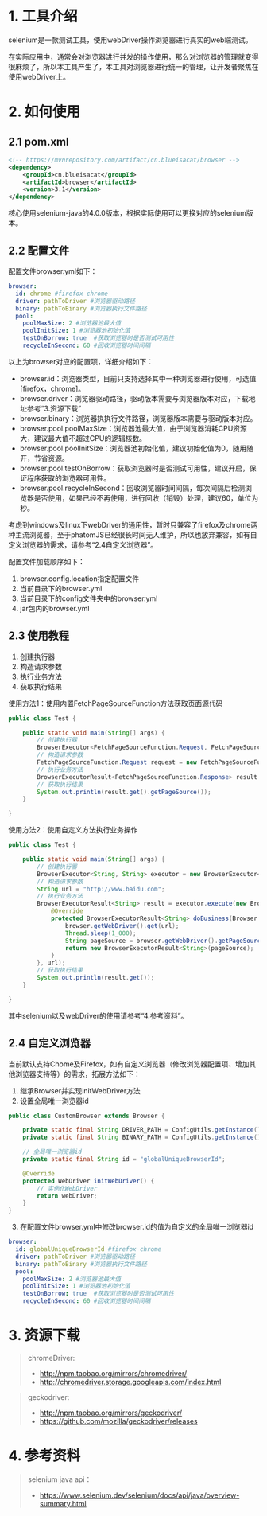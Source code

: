 # 1. 工具介绍

selenium是一款测试工具，使用webDriver操作浏览器进行真实的web端测试。

在实际应用中，通常会对浏览器进行并发的操作使用，那么对浏览器的管理就变得很麻烦了，所以本工具产生了，本工具对浏览器进行统一的管理，让开发者聚焦在使用webDriver上。

# 2. 如何使用

## 2.1 pom.xml

~~~xml
<!-- https://mvnrepository.com/artifact/cn.blueisacat/browser -->
<dependency>
    <groupId>cn.blueisacat</groupId>
    <artifactId>browser</artifactId>
    <version>3.1</version>
</dependency>

~~~

核心使用selenium-java的4.0.0版本，根据实际使用可以更换对应的selenium版本。

## 2.2 配置文件

配置文件browser.yml如下：

~~~yaml
browser:
  id: chrome #firefox chrome
  driver: pathToDriver #浏览器驱动路径
  binary: pathToBinary #浏览器执行文件路径
  pool:
    poolMaxSize: 2 #浏览器池最大值
    poolInitSize: 1 #浏览器池初始化值
    testOnBorrow: true  #获取浏览器时是否测试可用性
    recycleInSecond: 60 #回收浏览器时间间隔
~~~

以上为browser对应的配置项，详细介绍如下：

* browser.id：浏览器类型，目前只支持选择其中一种浏览器进行使用，可选值[firefox，chrome]。
* browser.driver：浏览器驱动路径，驱动版本需要与浏览器版本对应，下载地址参考“3.资源下载”
* browser.binary：浏览器执执行文件路径，浏览器版本需要与驱动版本对应。
* browser.pool.poolMaxSize：浏览器池最大值，由于浏览器消耗CPU资源大，建议最大值不超过CPU的逻辑核数。
* browser.pool.poolInitSize：浏览器池初始化值，建议初始化值为0，随用随开，节省资源。
* browser.pool.testOnBorrow：获取浏览器时是否测试可用性，建议开启，保证程序获取的浏览器可用性。
* browser.pool.recycleInSecond：回收浏览器时间间隔，每次间隔后检测浏览器是否使用，如果已经不再使用，进行回收（销毁）处理，建议60，单位为秒。

考虑到windows及linux下webDriver的通用性，暂时只兼容了firefox及chrome两种主流浏览器，至于phatomJS已经很长时间无人维护，所以也放弃兼容，如有自定义浏览器的需求，请参考“2.4自定义浏览器”。

配置文件加载顺序如下：

1. browser.config.location指定配置文件
2. 当前目录下的browser.yml
3. 当前目录下的config文件夹中的browser.yml
4. jar包内的browser.yml

## 2.3 使用教程

1. 创建执行器
2. 构造请求参数
3. 执行业务方法
4. 获取执行结果

使用方法1：使用内置FetchPageSourceFunction方法获取页面源代码

~~~java
public class Test {

    public static void main(String[] args) {
        // 创建执行器
        BrowserExecutor<FetchPageSourceFunction.Request, FetchPageSourceFunction.Response> executor = new BrowserExecutor<FetchPageSourceFunction.Request, FetchPageSourceFunction.Response>();
        // 构造请求参数
        FetchPageSourceFunction.Request request = new FetchPageSourceFunction.Request("https://www.baidu.com");
        // 执行业务方法
        BrowserExecutorResult<FetchPageSourceFunction.Response> result = executor.execute(new FetchPageSourceFunction(), request);
        // 获取执行结果
        System.out.println(result.get().getPageSource());
    }

}
~~~

使用方法2：使用自定义方法执行业务操作

~~~java
public class Test {

    public static void main(String[] args) {
        // 创建执行器
        BrowserExecutor<String, String> executor = new BrowserExecutor<String, String>();
        // 构造请求参数
        String url = "http://www.baidu.com";
        // 执行业务方法
        BrowserExecutorResult<String> result = executor.execute(new BrowserExecutorFunction<String, String>() {
            @Override
            protected BrowserExecutorResult<String> doBusiness(Browser browser, String url) throws Exception {
                browser.getWebDriver().get(url);
                Thread.sleep(1_000);
                String pageSource = browser.getWebDriver().getPageSource();
                return new BrowserExecutorResult<String>(pageSource);
            }
        }, url);
        // 获取执行结果
        System.out.println(result.get());
    }

}
~~~

其中selenium以及webDriver的使用请参考“4.参考资料”。

## 2.4 自定义浏览器

当前默认支持Chome及Firefox，如有自定义浏览器（修改浏览器配置项、增加其他浏览器支持等）的需求，拓展方法如下：

1. 继承Browser并实现initWebDriver方法
2. 设置全局唯一浏览器id

```java
public class CustomBrowser extends Browser {

    private static final String DRIVER_PATH = ConfigUtils.getInstance().getStringVal("browser.driver");
    private static final String BINARY_PATH = ConfigUtils.getInstance().getStringVal("browser.binary");

    // 全局唯一浏览器id
    private static final String id = "globalUniqueBrowserId";

    @Override
    protected WebDriver initWebDriver() {
        // 实例化WebDriver
        return webDriver;
    }
}
```

3. 在配置文件browser.yml中修改browser.id的值为自定义的全局唯一浏览器id

~~~yaml
browser:
  id: globalUniqueBrowserId #firefox chrome
  driver: pathToDriver #浏览器驱动路径
  binary: pathToBinary #浏览器执行文件路径
  pool:
    poolMaxSize: 2 #浏览器池最大值
    poolInitSize: 1 #浏览器池初始化值
    testOnBorrow: true  #获取浏览器时是否测试可用性
    recycleInSecond: 60 #回收浏览器时间间隔
~~~

# 3. 资源下载

> chromeDriver:
>* http://npm.taobao.org/mirrors/chromedriver/
>* http://chromedriver.storage.googleapis.com/index.html

> geckodriver:
>* http://npm.taobao.org/mirrors/geckodriver/
>* https://github.com/mozilla/geckodriver/releases

# 4. 参考资料

> selenium java api：
>* https://www.selenium.dev/selenium/docs/api/java/overview-summary.html
